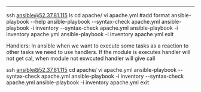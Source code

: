 ---
ssh ansible@52.37.81.115
ls
cd apache/
vi apache.yml #add format
ansible-playbook --help
ansible-playbook --syntax-check apache.yml
ansible-playbook -i inventory --syntax-check apache.yml
ansible-playbook -i inventory apache.yml
ansible-playbook -i inventory apache.yml
exit

Handlers:
In ansible when we want to execute some tasks as a reaction to other tasks we need to use handlers.
If the module is executes handler will not get cal, when module not exwcuted handler will give call

ssh ansible@52.37.81.115
cd apache/
vi apache.yml 
ansible-playbook --syntax-check apache.yml
ansible-playbook -i inventory --syntax-check apache.yml
ansible-playbook -i inventory apache.yml
exit
